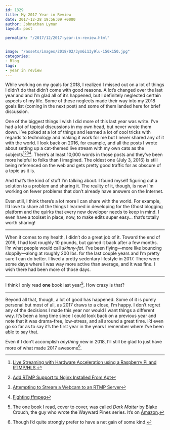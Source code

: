 ```yaml
---
id: 1329
title: My 2017 Year in Review
date: 2017-12-28 19:56:09 +0000
author: Johnathan Lyman
layout: post

permalink: "/2017/12/2017-year-in-review.html"


image: "/assets/images/2018/02/3ym6i13y9lu-150x150.jpg"
categories:
- Blog
tags:
- year in review
---
```

While working on my goals for 2018, I realized I missed out on a lot of things I didn’t do that didn’t come with good reasons. A lot’s changed over the last year and and I’m glad all of it’s happened, but I definitely neglected certain aspects of my life. Some of these neglects made their way into my 2018 goals list (coming in the next post) and some of them landed here for brief discussion.

<!--more-->

One of the biggest things I wish I did more of this last year was write. I’ve had a lot of topical discussions in my own head, but never wrote them down. I’ve poked at a lot of things and learned a lot of cool tricks with regards to technology and making it work for me but I never shared any of it with the world. I look back on 2016, for example, and all the posts I wrote about setting up a cat-themed live stream with my own cats as the subjects[^1][^2][^3][^4]. There’s at least 10,000 words in those posts and they’ve been more helpful to folks than I imagined. The oldest one (July 3, 2016) is still being referenced on the web and gets pretty good traffic for as obscure of a topic as it is. 

And that’s the kind of stuff I’m talking about. I found myself figuring out a solution to a problem and sharing it. The reality of it, though, is now I’m working on fewer problems that don’t already have answers on the Internet.

Even still, I think there’s a lot more I can share with the world. For example, I’d love to share all the things I learned in developing for the Ghost blogging platform and the quirks that every new developer needs to keep in mind. I even have a toolset in place, now, to make edits super easy… that’s totally worth sharing!

---

When it comes to my health, I didn’t do a great job of it. Toward the end of 2016, I had lost roughly 10 pounds, but gained it back after a few months. I’m what people would call _skinny-fat_. I’ve been flying—more like bouncing sloppily—along at roughly 200 lbs. for the last couple years and I’m pretty sure I can do better. I lived a pretty sedentary lifestyle in 2017. There were some days where I was way more active than average, and it was fine. I wish there had been more of those days.

---

I think I only read **one** book last year[^5]. How crazy is that? 

---

Beyond all that, though, a lot of good has happened. Some of it is purely personal but most of all, as 2017 draws to a close, I’m happy. I don’t regret any of the decisions I made this year nor would I want things a different way. It’s been a long time since I could look back on a previous year and note that it was drama-free, low-stress, and all around a great time. I’d even go so far as to say it’s the first year in the years I remember where I’ve been able to say that. 

Even if I don’t accomplish _anything_ new in 2018, I’ll still be glad to just have more of what made 2017 awesome[^6]. 

[^1]:	[Live Streaming with Hardware Acceleration using a Raspberry Pi and RTMP/HLS ](http://do.johnathan.org/rpi-h264-hw-acceleration/ "Live Streaming with Hardware Acceleration using a Raspberry Pi and RTMP/HLS")

[^2]:	[Add RTMP Support to Nginx Installed From Apt](http://do.johnathan.org/rtmp-nginx-apt/ "Add RTMP Support to Nginx Installed From Apt")

[^3]:	[Attempting to Stream a Webcam to an RTMP Server](http://do.johnathan.org/2016/07/stream-rtmp.html/ "Attempting to Stream a Webcam to an RTMP Server")

[^4]:	[Fighting ffmpeg](http://do.johnathan.org//2016/07/fighting-ffmpeg.html/ "Fighting ffmpeg")

[^5]:	The one book I read, cover to cover, was called _Dark Matter_ by Blake Crouch, the guy who wrote the Wayward Pines series. It’s on [Amazon](http://amzn.to/2zF9bM0).

[^6]:	Though I’d quite strongly prefer to have a net gain of some kind.